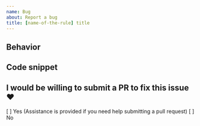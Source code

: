 ```yaml
---
name: Bug
about: Report a bug
title: [name-of-the-rule] title
---
```


## Behavior

<!-- What's the current behavior and how should it behave to be correct  -->

## Code snippet

<!-- Show us the code that's causing the issue(s) -->

## I would be willing to submit a PR to fix this issue :heart:

[ ] Yes (Assistance is provided if you need help submitting a pull request)
[ ] No
